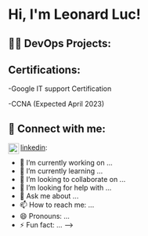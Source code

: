 <h1>Hi, I'm Leonard Luc!

<h2>👨‍💻 DevOps Projects:</h2>



<h2> Certifications:</h2>

-Google IT support Certification

-CCNA (Expected April 2023)

<h2> 🤳 Connect with me:</h2>

[<img align="left" alt="JoshMadakor | LinkedIn" width="22px" src="https://cdn.jsdelivr.net/npm/simple-icons@v3/icons/linkedin.svg" />][linkedin]

[linkedin]: https://www.linkedin.com/in/leonard-luc-a7a439262
[youtube]: 
[instagram]: 
[linkedin]: 


- 🔭 I’m currently working on ...
- 🌱 I’m currently learning ...
- 👯 I’m looking to collaborate on ...
- 🤔 I’m looking for help with ...
- 💬 Ask me about ...
- 📫 How to reach me: ...
- 😄 Pronouns: ...
- ⚡ Fun fact: ...
-->

<h2>


